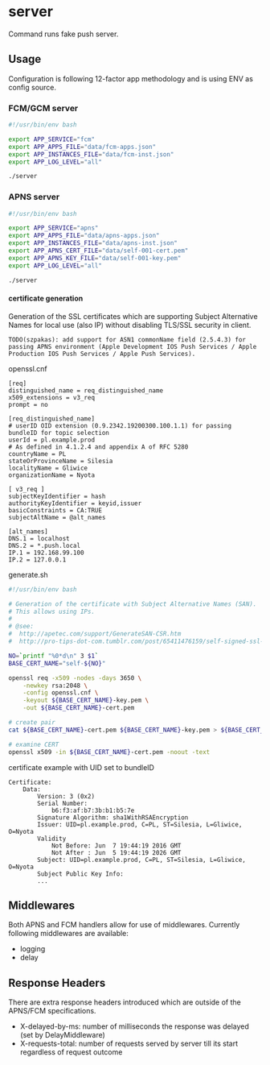 # server

Command runs fake push server.

## Usage

Configuration is following 12-factor app methodology and is using ENV as config source.

### FCM/GCM server

```bash
#!/usr/bin/env bash

export APP_SERVICE="fcm"
export APP_APPS_FILE="data/fcm-apps.json"
export APP_INSTANCES_FILE="data/fcm-inst.json"
export APP_LOG_LEVEL="all"

./server
```

### APNS server

```bash
#!/usr/bin/env bash

export APP_SERVICE="apns"
export APP_APPS_FILE="data/apns-apps.json"
export APP_INSTANCES_FILE="data/apns-inst.json"
export APP_APNS_CERT_FILE="data/self-001-cert.pem"
export APP_APNS_KEY_FILE="data/self-001-key.pem"
export APP_LOG_LEVEL="all"

./server
```

#### certificate generation

Generation of the SSL certificates which are supporting Subject Alternative Names for local use (also IP) without disabling TLS/SSL security in client.

    TODO(szpakas): add support for ASN1 commonName field (2.5.4.3) for passing APNS environment (Apple Development IOS Push Services / Apple Production IOS Push Services / Apple Push Services).

openssl.cnf
```
[req]
distinguished_name = req_distinguished_name
x509_extensions = v3_req
prompt = no

[req_distinguished_name]
# userID OID extension (0.9.2342.19200300.100.1.1) for passing bundleID for topic selection
userId = pl.example.prod
# As defined in 4.1.2.4 and appendix A of RFC 5280
countryName = PL
stateOrProvinceName = Silesia
localityName = Gliwice
organizationName = Nyota

[ v3_req ]
subjectKeyIdentifier = hash
authorityKeyIdentifier = keyid,issuer
basicConstraints = CA:TRUE
subjectAltName = @alt_names

[alt_names]
DNS.1 = localhost
DNS.2 = *.push.local
IP.1 = 192.168.99.100
IP.2 = 127.0.0.1
```

generate.sh
```bash
#!/usr/bin/env bash

# Generation of the certificate with Subject Alternative Names (SAN).
# This allows using IPs.
#
# @see:
#  http://apetec.com/support/GenerateSAN-CSR.htm
#  http://pro-tips-dot-com.tumblr.com/post/65411476159/self-signed-ssl-certificates-with-multiple-hostnames

NO=`printf "%0*d\n" 3 $1`
BASE_CERT_NAME="self-${NO}"

openssl req -x509 -nodes -days 3650 \
    -newkey rsa:2048 \
    -config openssl.cnf \
    -keyout ${BASE_CERT_NAME}-key.pem \
    -out ${BASE_CERT_NAME}-cert.pem

# create pair
cat ${BASE_CERT_NAME}-cert.pem ${BASE_CERT_NAME}-key.pem > ${BASE_CERT_NAME}-pair.pem

# examine CERT
openssl x509 -in ${BASE_CERT_NAME}-cert.pem -noout -text
```

certificate example with UID set to bundleID

    Certificate:
        Data:
            Version: 3 (0x2)
            Serial Number:
                b6:f3:af:b7:3b:b1:b5:7e
            Signature Algorithm: sha1WithRSAEncryption
            Issuer: UID=pl.example.prod, C=PL, ST=Silesia, L=Gliwice, O=Nyota
            Validity
                Not Before: Jun  7 19:44:19 2016 GMT
                Not After : Jun  5 19:44:19 2026 GMT
            Subject: UID=pl.example.prod, C=PL, ST=Silesia, L=Gliwice, O=Nyota
            Subject Public Key Info:
            ...

## Middlewares

Both APNS and FCM handlers allow for use of middlewares.
Currently following middlewares are available:
- logging
- delay

## Response Headers

There are extra response headers introduced which are outside of the APNS/FCM specifications.

- X-delayed-by-ms: number of milliseconds the response was delayed (set by DelayMiddleware)
- X-requests-total: number of requests served by server till its start regardless of request outcome
